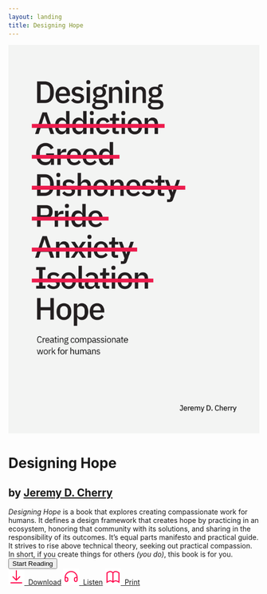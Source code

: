 ```yaml
---
layout: landing
title: Designing Hope
---
```


<div class="row">
  <div class="column left"><img src="images/book-cover.svg" class="book-cover"></div>
  <div class="column right">
    <div class="landing">
        <h1>Designing Hope</h1>
        <h2>by <a href="https://jeremydcherry.com" class="author-link">Jeremy D. Cherry</a></h2>
        <em>Designing Hope</em> is a book that explores creating compassionate work for humans. It defines a design framework that creates hope by practicing in an ecosystem, honoring that community with its solutions, and sharing in the responsibility of its outcomes. It’s equal parts manifesto and practical guide. It strives to rise above technical theory, seeking out practical compassion. In short, if you create things for others <em>(you do)</em>, this book is for you.<br/>
        <a href="/toc"><button>Start Reading</button></a><br/>
        <a href="/download" class="resource-link download-left"><img src="/images/download.svg" class="resource-icon">&nbsp;&nbsp;Download</a>
        <a href="/listen" class="resource-link download-left"><img src="/images/headphones.svg" class="resource-icon">&nbsp;&nbsp;Listen</a>
        <a href="/print" class="resource-link"><img src="/images/book.svg" class="resource-icon">&nbsp;&nbsp;Print</a><br/>
    </div>
  </div>
</div>
